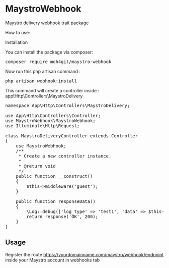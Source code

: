 # MaystroWebhook
Maystro delivery webhook trait package

How to use:

Installation

You can install the package via composer:

<pre>composer require moh4git/maystro-webhook</pre>

Now run this php artisan command :

<pre>php artisan webhook:install</pre>

This command will create a controller inside : app\Http\Controllers\MaystroDelivery

<pre>
namespace App\Http\Controllers\MaystroDelivery;

use App\Http\Controllers\Controller;
use MaystroWebhook\MaystroWebhook;
use Illuminate\Http\Request;

class MaystroDeliveryController extends Controller
{
    use MaystroWebhook;
    /**
     * Create a new controller instance.
     *
     * @return void
     */
    public function __construct()
    {
        $this->middleware('guest');
    }

    public function responseData()
    {
        \Log::debug(['log_type' => 'test1', 'data' => $this->response_data]);
        return response('OK', 200);
    }
}
</pre>

<h2 dir="auto">Usage</h2>

Register the route https://yourdomainname.com/maystro/webhook/endpoint inside your Maystro account in webhooks tab 
